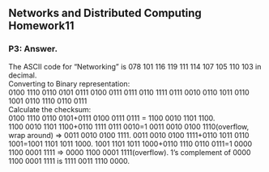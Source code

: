 ## Networks and Distributed Computing Homework11
### P3: Answer. 
The ASCII code for “Networking” is 078 101 116 119 111 114 107 105 110 103 in decimal.  
Converting to Binary representation:  
0100 1110 0110 0101 0111 0100 0111 0111 0110 1111 0111 0010 0110 1011 0110 1001 0110 1110 0110 0111  
Calculate the checksum:  
0100 1110 0110 0101+0111 0100 0111 0111 = 1100 0010 1101 1100.  
1100 0010 1101 1100+0110 1111 0111 0010=1 0011 0010 0100 1110(overflow, wrap around) => 0011 0010 0100 1111. 
0011 0010 0100 1111+0110 1011 0110 1001=1001 1101 1011 1000. 
1001 1101 1011 1000+0110 1110 0110 0111=1 0000 1100 0001 1111 => 0000 1100 0001 1111(overflow). 
1’s complement of 0000 1100 0001 1111 is 1111 0011 1110 0000.
